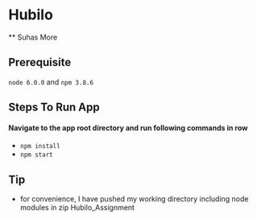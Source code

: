 # Hubilo
  ** Suhas More

## Prerequisite
  `node 6.0.0` and `npm 3.8.6` 

## Steps To Run App 

#### Navigate to the app root directory and run following commands in row
  * `npm install`
  * `npm start`

## Tip

* for convenience, I have pushed my working directory including node modules in zip Hubilo_Assignment
